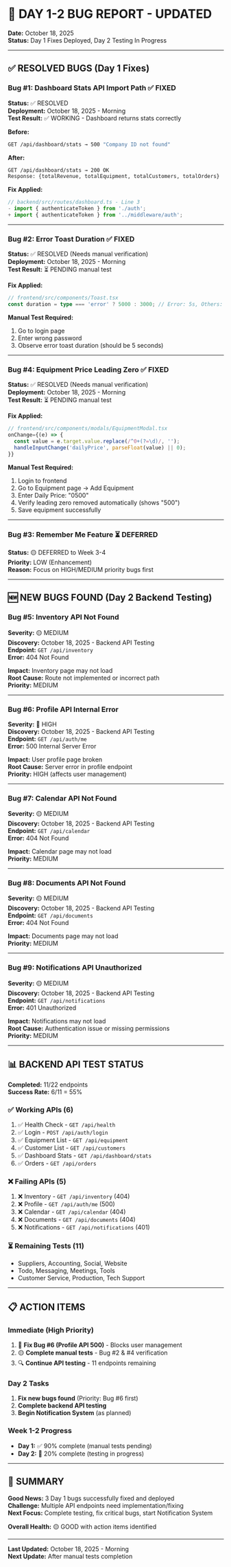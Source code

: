 # 🐛 DAY 1-2 BUG REPORT - UPDATED
**Date:** October 18, 2025  
**Status:** Day 1 Fixes Deployed, Day 2 Testing In Progress  

---

## ✅ RESOLVED BUGS (Day 1 Fixes)

### Bug #1: Dashboard Stats API Import Path ✅ FIXED
**Status:** ✅ RESOLVED  
**Deployment:** October 18, 2025 - Morning  
**Test Result:** ✅ WORKING - Dashboard returns stats correctly

**Before:**
```bash
GET /api/dashboard/stats → 500 "Company ID not found"
```

**After:**
```bash
GET /api/dashboard/stats → 200 OK
Response: {totalRevenue, totalEquipment, totalCustomers, totalOrders}
```

**Fix Applied:**
```typescript
// backend/src/routes/dashboard.ts - Line 3
- import { authenticateToken } from './auth';
+ import { authenticateToken } from '../middleware/auth';
```

---

### Bug #2: Error Toast Duration ✅ FIXED
**Status:** ✅ RESOLVED (Needs manual verification)  
**Deployment:** October 18, 2025 - Morning  
**Test Result:** ⏳ PENDING manual test

**Fix Applied:**
```typescript
// frontend/src/components/Toast.tsx
const duration = type === 'error' ? 5000 : 3000; // Error: 5s, Others: 3s
```

**Manual Test Required:**
1. Go to login page
2. Enter wrong password
3. Observe error toast duration (should be 5 seconds)

---

### Bug #4: Equipment Price Leading Zero ✅ FIXED
**Status:** ✅ RESOLVED (Needs manual verification)  
**Deployment:** October 18, 2025 - Morning  
**Test Result:** ⏳ PENDING manual test

**Fix Applied:**
```typescript
// frontend/src/components/modals/EquipmentModal.tsx
onChange={(e) => {
  const value = e.target.value.replace(/^0+(?=\d)/, '');
  handleInputChange('dailyPrice', parseFloat(value) || 0);
}}
```

**Manual Test Required:**
1. Login to frontend
2. Go to Equipment page → Add Equipment
3. Enter Daily Price: "0500"
4. Verify leading zero removed automatically (shows "500")
5. Save equipment successfully

---

### Bug #3: Remember Me Feature ⏳ DEFERRED
**Status:** 🟡 DEFERRED to Week 3-4  
**Priority:** LOW (Enhancement)  
**Reason:** Focus on HIGH/MEDIUM priority bugs first

---

## 🆕 NEW BUGS FOUND (Day 2 Backend Testing)

### Bug #5: Inventory API Not Found
**Severity:** 🟡 MEDIUM  
**Discovery:** October 18, 2025 - Backend API Testing  
**Endpoint:** `GET /api/inventory`  
**Error:** 404 Not Found  

**Impact:** Inventory page may not load  
**Root Cause:** Route not implemented or incorrect path  
**Priority:** MEDIUM

---

### Bug #6: Profile API Internal Error  
**Severity:** 🔴 HIGH  
**Discovery:** October 18, 2025 - Backend API Testing  
**Endpoint:** `GET /api/auth/me`  
**Error:** 500 Internal Server Error  

**Impact:** User profile page broken  
**Root Cause:** Server error in profile endpoint  
**Priority:** HIGH (affects user management)

---

### Bug #7: Calendar API Not Found
**Severity:** 🟡 MEDIUM  
**Discovery:** October 18, 2025 - Backend API Testing  
**Endpoint:** `GET /api/calendar`  
**Error:** 404 Not Found  

**Impact:** Calendar page may not load  
**Priority:** MEDIUM

---

### Bug #8: Documents API Not Found
**Severity:** 🟡 MEDIUM  
**Discovery:** October 18, 2025 - Backend API Testing  
**Endpoint:** `GET /api/documents`  
**Error:** 404 Not Found  

**Impact:** Documents page may not load  
**Priority:** MEDIUM

---

### Bug #9: Notifications API Unauthorized
**Severity:** 🟡 MEDIUM  
**Discovery:** October 18, 2025 - Backend API Testing  
**Endpoint:** `GET /api/notifications`  
**Error:** 401 Unauthorized  

**Impact:** Notifications may not load  
**Root Cause:** Authentication issue or missing permissions  
**Priority:** MEDIUM

---

## 📊 BACKEND API TEST STATUS

**Completed:** 11/22 endpoints  
**Success Rate:** 6/11 = 55%  

### ✅ Working APIs (6)
1. ✅ Health Check - `GET /api/health`
2. ✅ Login - `POST /api/auth/login`
3. ✅ Equipment List - `GET /api/equipment`
4. ✅ Customer List - `GET /api/customers`
5. ✅ Dashboard Stats - `GET /api/dashboard/stats`
6. ✅ Orders - `GET /api/orders`

### ❌ Failing APIs (5)
1. ❌ Inventory - `GET /api/inventory` (404)
2. ❌ Profile - `GET /api/auth/me` (500)
3. ❌ Calendar - `GET /api/calendar` (404)
4. ❌ Documents - `GET /api/documents` (404)
5. ❌ Notifications - `GET /api/notifications` (401)

### ⏳ Remaining Tests (11)
- Suppliers, Accounting, Social, Website
- Todo, Messaging, Meetings, Tools
- Customer Service, Production, Tech Support

---

## 📋 ACTION ITEMS

### Immediate (High Priority)
1. 🔴 **Fix Bug #6 (Profile API 500)** - Blocks user management
2. 🟡 **Complete manual tests** - Bug #2 & #4 verification
3. 🔍 **Continue API testing** - 11 endpoints remaining

### Day 2 Tasks
1. **Fix new bugs found** (Priority: Bug #6 first)
2. **Complete backend API testing**
3. **Begin Notification System** (as planned)

### Week 1-2 Progress
- **Day 1:** ✅ 90% complete (manual tests pending)
- **Day 2:** 🔄 20% complete (testing in progress)

---

## 🏁 SUMMARY

**Good News:** 3 Day 1 bugs successfully fixed and deployed  
**Challenge:** Multiple API endpoints need implementation/fixing  
**Next Focus:** Complete testing, fix critical bugs, start Notification System

**Overall Health:** 🟡 GOOD with action items identified

---

**Last Updated:** October 18, 2025 - Morning  
**Next Update:** After manual tests completion